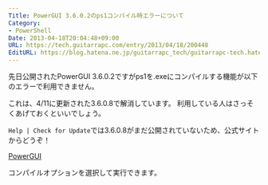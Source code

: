 ```yaml
---
Title: PowerGUI 3.6.0.2のps1コンパイル時エラーについて
Category:
- PowerShell
Date: 2013-04-18T20:04:48+09:00
URL: https://tech.guitarrapc.com/entry/2013/04/18/200448
EditURL: https://blog.hatena.ne.jp/guitarrapc_tech/guitarrapc-tech.hatenablog.com/atom/entry/6802418398340691022
---
```



先日公開されたPowerGUI 3.6.0.2ですがps1を.exeにコンパイルする機能が以下のエラーで利用できません。

これは、4/11に更新された3.6.0.8で解消しています。
利用している人はさっそくあげておくといいでしょう。

`Help | Check for Update`では3.6.0.8がまだ公開されていないため、公式サイトからどうぞ！

[PowerGUI](http://powergui.org/index.jspa)

コンパイルオプションを選択して実行できます。
